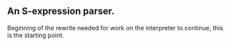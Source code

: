 ## An S-expression parser.

Beginning of the rewrite needed for work on the interpreter to
continue, this is the starting point.

